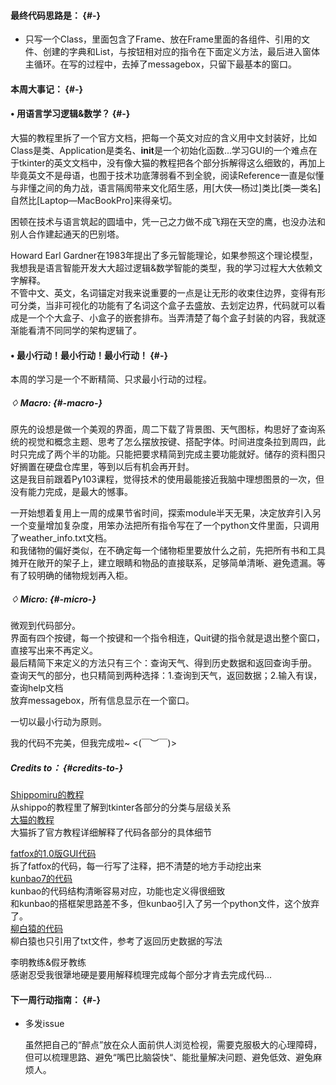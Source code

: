 #### 最终代码思路是： {#-}

* 只写一个Class，里面包含了Frame、放在Frame里面的各组件、引用的文件、创建的字典和List，与按钮相对应的指令在下面定义方法，最后进入窗体主循环。在写的过程中，去掉了messagebox，只留下最基本的窗口。

#### 本周大事记： {#-}

#### • 用语言学习逻辑&数学？ {#-}

大猫的教程里拆了一个官方文档，把每一个英文对应的含义用中文封装好，比如Class是类、Application是类名、**init**是一个初始化函数...学习GUI的一个难点在于tkinter的英文文档中，没有像大猫的教程把各个部分拆解得这么细致的，再加上毕竟英文不是母语，也囿于技术功底薄弱看不到全貌，阅读Reference一直是似懂与非懂之间的角力战，语言隔阂带来文化陌生感，用\[大侠—杨过\]类比\[类—类名\]自然比\[Laptop—MacBookPro\]来得亲切。

困顿在技术与语言筑起的圆墙中，凭一己之力做不成飞翔在天空的鹰，也没办法和别人合作建起通天的巴别塔。

Howard Earl Gardner在1983年提出了多元智能理论，如果参照这个理论模型，我想我是语言智能开发大大超过逻辑&数学智能的类型，我的学习过程大大依赖文字解释。  
不管中文、英文，名词锚定对我来说重要的一点是让无形的收束住边界，变得有形可分类，当非可视化的功能有了名词这个盒子去盛放、去划定边界，代码就可以看成是一个个大盒子、小盒子的嵌套排布。当弄清楚了每个盒子封装的内容，我就逐渐能看清不同同学的架构逻辑了。

#### • 最小行动！最小行动！最小行动！ {#-}

本周的学习是一个不断精简、只求最小行动的过程。

##### ♢ Macro: {#-macro-}

原先的设想是做一个美观的界面，周二下载了背景图、天气图标，构思好了查询系统的视觉和概念主题、思考了怎么摆放按键、搭配字体。时间进度条拉到周四，此时只完成了两个半的功能。只能把要求精简到完成主要功能就好。储存的资料图只好搁置在硬盘仓库里，等到以后有机会再开封。  
这是我目前跟着Py103课程，觉得技术的使用最能接近我脑中理想图景的一次，但没有能力完成，是最大的憾事。

一开始想着复用上一周的成果节省时间，探索module半天无果，决定放弃引入另一个变量增加复杂度，用笨办法把所有指令写在了一个python文件里面，只调用了weather\_info.txt文档。  
和我储物的偏好类似，在不确定每一个储物柜里要放什么之前，先把所有书和工具摊开在敞开的架子上，建立眼睛和物品的直接联系，足够简单清晰、避免遗漏。等有了较明确的储物规划再入柜。

##### ♢ Micro: {#-micro-}

微观到代码部分。  
界面有四个按键，每一个按键和一个指令相连，Quit键的指令就是退出整个窗口，直接写出来不再定义。  
最后精简下来定义的方法只有三个：查询天气、得到历史数据和返回查询手册。  
查询天气的部分，也只精简到两种选择：1.查询到天气，返回数据；2.输入有误，查询help文档  
放弃messagebox，所有信息显示在一个窗口。

一切以最小行动为原则。

我的代码不完美，但我完成啦~ &lt;\(￣︶￣\)&gt;

##### Credits to： {#credits-to-}

[Shippomiru的教程](https://github.com/shippomiru/Py103/blob/master/Chap2/note/02-tkinter.md)  
从shippo的教程里了解到tkinter各部分的分类与层级关系  
[大猫的教程](http://www.huangdamao.com/2017/01/17/chap2note/)  
大猫拆了官方教程详细解释了代码各部分的具体细节

[fatfox的1.0版GUI代码](https://github.com/fatfox2016/Py103/blob/master/Chap2/project/weather_GUI.py)  
拆了fatfox的代码，每一行写了注释，把不清楚的地方手动挖出来  
[kunbao7的代码](https://github.com/kunbao7/Py103/blob/master/Chap2/project/guiDemo1.py)  
kunbao的代码结构清晰容易对应，功能也定义得很细致  
和kunbao的搭框架思路差不多，但kunbao引入了另一个python文件，这个放弃了。  
[柳白猿的代码](https://github.com/xbaiyuan/Py103/blob/master/Chap2/project/ch2_gui_basic.py)  
柳白猿也只引用了txt文件，参考了返回历史数据的写法

李明教练&假牙教练  
感谢忍受我很犟地硬是要用解释梳理完成每个部分才肯去完成代码...

#### 下一周行动指南： {#-}

* 多发issue
 
  虽然把自己的“醉点”放在众人面前供人浏览检视，需要克服极大的心理障碍，但可以梳理思路、避免“嘴巴比脑袋快“、能批量解决问题、避免低效、避兔麻烦人。



